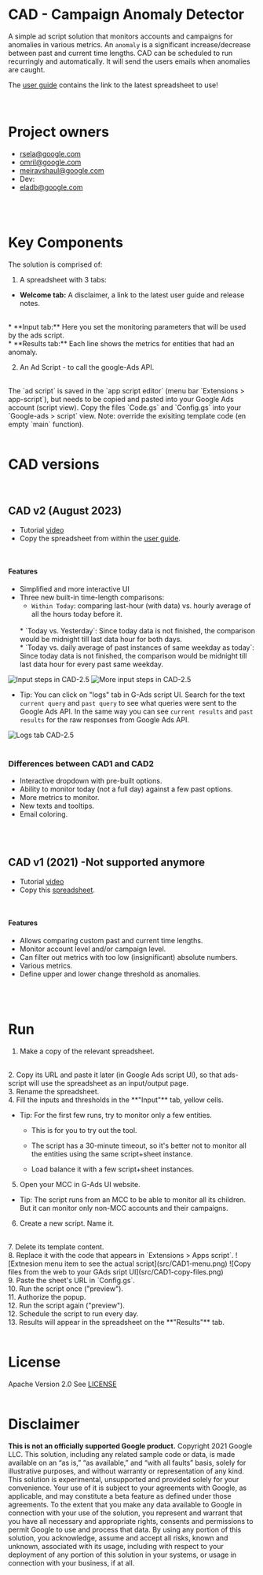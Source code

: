 # CAD - Campaign Anomaly Detector

A simple ad script solution that monitors accounts and campaigns for anomalies in various metrics.
An `anomaly` is a significant increase/decrease between past and current time lengths. 
CAD can be scheduled to run recurringly and automatically. It will send the users emails when anomalies are caught.

The [user guide](https://docs.google.com/document/d/1PZZcCjLrg70d5Kj0Mr87ARAk2Q0dPook8950Fna6cSk/edit#heading=h.vgol1uz8ixf6) contains the link to the latest spreadsheet to use!


</br>

# Project owners

- rsela@google.com
- omril@google.com
- meiravshaul@google.com
- Dev:
- eladb@google.com

</br>
</br>

# Key Components

The solution is comprised of:

1. A spreadsheet with 3 tabs:

  * **Welcome tab:** A disclaimer, a link to the latest user guide and release notes.
  </br>
  * **Input tab:** Here you set the monitoring parameters that will be used by the ads script.
  </br>
  * **Results tab:** Each line shows the metrics for entities that had an anomaly.

2. An Ad Script - to call the google-Ads API.
  </br>
   The `ad script` is saved in the `app script editor` (menu bar `Extensions > app-script`), but needs to be copied and pasted into your Google Ads account (script view). Copy the files `Code.gs` and `Config.gs` into your `Google-ads > script` view. Note: override the exisiting template code (en empty `main` function).
</br>
</br>

# CAD versions
</br>

## CAD v2 (August 2023)
* Tutorial [video](http://screencast/cast/NDk1MzY4MTcyOTQyMTMxMnwyODY2NTllOS02MQ)
* Copy the spreadsheet from within the [user guide](https://docs.google.com/document/d/1PZZcCjLrg70d5Kj0Mr87ARAk2Q0dPook8950Fna6cSk/edit#heading=h.320s0cab7juu).

</br>

#### Features
* Simplified and more interactive UI
* Three new built-in time-length comparisons:
  </br>
    * `Within Today`: comparing last-hour (with data) vs. hourly average of all the hours today before it.
  </br>
    * `Today vs. Yesterday`: Since today data is not finished, the comparison would be midnight till last data hour for both days.
  </br>
    * `Today vs. daily average of past instances of same weekday as today`: Since today data is not finished, the comparison would be midnight till last data hour for every past same weekday.

![Input steps in CAD-2.5](src/CAD2-input1.png)
![More input steps in CAD-2.5](src/CAD2-input2.png)

* Tip: You can click on "logs" tab in G-Ads script UI. Search for the text `current query` and `past query` to see what queries were sent to the Google Ads API. In the same way you can see `current results` and `past results` for the raw responses from Google Ads API.

![Logs tab CAD-2.5](src/CAD2-debug.png)
</br>
</br>


### Differences between CAD1 and CAD2

* Interactive dropdown with pre-built options.
* Ability to monitor today (not a full day) against a few past options.
* More metrics to monitor.
* New texts and tooltips.
* Email coloring.
</br>
</br>



## CAD v1 (2021) -Not supported anymore
* Tutorial [video](https://www.google.com/url?q=https://drive.google.com/file/d/1UyCuo_n9XQ6U9E1QSYaEBKKf9y6eYDgv/view?resourcekey%3D0-3I4BSEVo58qavsjVwF1pPQ&sa=D&source=docs&ust=1652738916206829&usg=AOvVaw1pQVmP4fBvjpDekksRGEBZ)
* Copy this [spreadsheet](https://docs.google.com/spreadsheets/d/1CdglmgBla6fyYfopxaQE2Uac7Z-1o9BAhx35ixxgu48/copy).
</br>

#### Features
* Allows comparing custom past and current time lengths.
* Monitor account level and/or campaign level.
* Can filter out metrics with too low (insignificant) absolute numbers.
* Various metrics.
* Define upper and lower change threshold as anomalies.
</br>
</br>

# Run

1. Make a copy of the relevant spreadsheet.
  </br>
2. Copy its URL and paste it later (in Google Ads script UI), so that ads-script will use the spreadsheet as an input/output page.
  </br>
3. Rename the spreadsheet.
  </br>
4. Fill the inputs and thresholds in the **"Input"** tab, yellow cells.

* Tip: For the first few runs, try to monitor only a few entities.

    * This is for you to try out the tool.

    * The script has a 30-minute timeout, so it's better not to monitor all the entities using the same script+sheet instance.

    * Load balance it with a few script+sheet instances.

5. Open your MCC in G-Ads UI website.

* Tip: The script runs from an MCC to be able to monitor all its children. But it can monitor only non-MCC accounts and their campaigns.
  </br>
6. Create a new script. Name it.
  </br>
7. Delete its template content.
  </br>
8. Replace it with the code that appears in `Extensions > Apps script`.
![Extnesion menu item to see the actual script](src/CAD1-menu.png)
![Copy files from the web to your GAds sript UI](src/CAD1-copy-files.png)
  </br>
9. Paste the sheet's URL in `Config.gs`.
  </br>
10. Run the script once ("preview").
  </br>
11. Authorize the popup.
  </br>
12. Run the script again ("preview").
  </br>
12. Schedule the script to run every day.
  </br>
13. Results will appear in the spreadsheet on the **"Results"** tab.

</br>
</br>

# License

Apache Version 2.0
See [LICENSE](LICENSE)
</br>
</br>

# Disclaimer

**This is not an officially supported Google product.**
Copyright 2021 Google LLC. This solution, including any related sample code or data, is made available on an “as is,” “as available,” and “with all faults” basis, solely for illustrative purposes, and without warranty or representation of any kind. This solution is experimental, unsupported and provided solely for your convenience. Your use of it is subject to your agreements with Google, as applicable, and may constitute a beta feature as defined under those agreements. To the extent that you make any data available to Google in connection with your use of the solution, you represent and warrant that you have all necessary and appropriate rights, consents and permissions to permit Google to use and process that data. By using any portion of this solution, you acknowledge, assume and accept all risks, known and unknown, associated with its usage, including with respect to your deployment of any portion of this solution in your systems, or usage in connection with your business, if at all.
